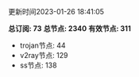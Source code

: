 更新时间2023-01-26 18:41:05

**总订阅: 73**
**总节点: 2340**
**有效节点: 311**
- trojan节点: 44
- v2ray节点: 129
- ss节点: 138
